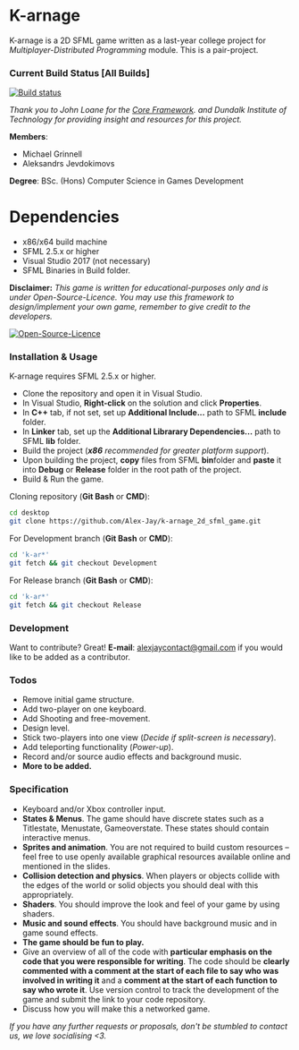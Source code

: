 # K-arnage

K-arnage is a 2D SFML game written as a last-year college project for *Multiplayer-Distributed Programming* module. This is a pair-project.

### Current Build Status [All Builds]
[![Build status](https://ci.appveyor.com/api/projects/status/u91uk4akkcl3377m?svg=true)](https://ci.appveyor.com/project/Alex-Jay/k-arnage-2d-sfml-game)

*Thank you to John Loane for the [Core Framework](https://bitbucket.org/johnloane/gd4201819classcode/src). and Dundalk Institute of Technology for providing insight and resources for this project.*

**Members**:

  - Michael Grinnell
  - Aleksandrs Jevdokimovs

**Degree**: BSc. (Hons) Computer Science in Games Development

# Dependencies

  - x86/x64 build machine
  - SFML 2.5.x or higher
  - Visual Studio 2017 (not necessary)
  - SFML Binaries in Build folder.

**Disclaimer:**
*This game is written for educational-purposes only and is under Open-Source-Licence. You may use this framework to design/implement your own game, remember to give credit to the developers.*

[![Open-Source-Licence](http://www.myiconfinder.com/uploads/iconsets/64-64-04a5e3532f7fb534017d5aeed9941c38.png)](https://opensource.org/licenses)

### Installation & Usage

K-arnage requires SFML 2.5.x or higher.

- Clone the repository and open it in Visual Studio.
- In Visual Studio, **Right-click** on the solution and click **Properties**.
- In **C++** tab, if not set, set up **Additional Include...** path to SFML **include** folder.
- In **Linker** tab, set up the **Additional Librarary Dependencies...** path to SFML **lib** folder.
- Build the project (***x86** recommended for greater platform support*).
- Upon building the project, **copy** files from SFML **bin**folder and **paste** it into **Debug** or **Release** folder in the root path of the project.
- Build & Run the game.
 
Cloning repository (**Git Bash** or **CMD**):

```sh
cd desktop
git clone https://github.com/Alex-Jay/k-arnage_2d_sfml_game.git
```

For Development branch (**Git Bash** or **CMD**):

```sh
cd 'k-ar*'
git fetch && git checkout Development
```

For Release branch (**Git Bash** or **CMD**):

```sh
cd 'k-ar*'
git fetch && git checkout Release
```

### Development

Want to contribute? Great!
**E-mail**: alexjaycontact@gmail.com if you would like to be added as a contributor.

### Todos
 - Remove initial game structure.
 - Add two-player on one keyboard.
 - Add Shooting and free-movement.
 - Design level.
 - Stick two-players into one view (*Decide if split-screen is necessary*).
 - Add teleporting functionality (*Power-up*).
 - Record and/or source audio effects and background music.
 - **More to be added.**

### Specification
 - Keyboard and/or Xbox controller input.
 - **States & Menus**. The game should have discrete states such as a Titlestate, Menustate, Gameoverstate. These states should contain interactive menus.
 - **Sprites and animation**. You are not required to build custom resources – feel free to use openly available graphical resources available online and mentioned in the slides.
 - **Collision detection and physics**. When players or objects collide with the edges of the world or solid objects you should deal with this appropriately.
 - **Shaders**. You should improve the look and feel of your game by using shaders.
 - **Music and sound effects**. You should have background music and in game sound effects.
 - **The game should be fun to play.**
 - Give an overview of all of the code with **particular emphasis on the code that you were responsible for writing**. The code should be **clearly commented with a comment at the start of each file to say who was involved in writing it** and a **comment at the start of each function to say who wrote it**. Use version control to track the development of the game and submit the link to your code repository.
 - Discuss how you will make this a networked game.
 
*If you have any further requests or proposals, don't be stumbled to contact us, we love socialising <3.*
